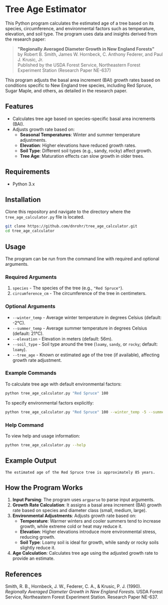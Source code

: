# Tree Age Estimator

This Python program calculates the estimated age of a tree based on its species, circumference, and environmental factors such as temperature, elevation, and soil type. The program uses data and insights derived from the research paper:

> **"Regionally Averaged Diameter Growth in New England Forests"**  
> by Robert B. Smith, James W. Hornbeck, C. Anthony Federer, and Paul J. Krusic, Jr.  
> Published by the USDA Forest Service, Northeastern Forest Experiment Station (Research Paper NE-637)

This program adjusts the basal area increment (BAI) growth rates based on conditions specific to New England tree species, including Red Spruce, Sugar Maple, and others, as detailed in the research paper.

## Features
- Calculates tree age based on species-specific basal area increments (BAI).
- Adjusts growth rate based on:
  - **Seasonal Temperatures**: Winter and summer temperature adjustments.
  - **Elevation**: Higher elevations have reduced growth rates.
  - **Soil Type**: Different soil types (e.g., sandy, rocky) affect growth.
  - **Tree Age**: Maturation effects can slow growth in older trees.

## Requirements
- Python 3.x

## Installation
Clone this repository and navigate to the directory where the `tree_age_calculator.py` file is located.

```bash
git clone https://github.com/dnrohr/tree_age_calculator.git
cd tree_age_calculator
```

## Usage
The program can be run from the command line with required and optional arguments.

### Required Arguments
1. `species` - The species of the tree (e.g., `"Red Spruce"`).
2. `circumference_cm` - The circumference of the tree in centimeters.

### Optional Arguments
- `--winter_temp` - Average winter temperature in degrees Celsius (default: -2°C).
- `--summer_temp` - Average summer temperature in degrees Celsius (default: 21°C).
- `--elevation` - Elevation in meters (default: 56m).
- `--soil_type` - Soil type around the tree (`loamy`, `sandy`, or `rocky`; default: `loamy`).
- `--tree_age` - Known or estimated age of the tree (if available), affecting growth rate adjustment.

### Example Commands
To calculate tree age with default environmental factors:
```bash
python tree_age_calculator.py "Red Spruce" 100
```

To specify environmental factors explicitly:
```bash
python tree_age_calculator.py "Red Spruce" 100 --winter_temp -5 --summer_temp 18 --elevation 700 --soil_type sandy --tree_age 60
```

### Help Command
To view help and usage information:
```bash
python tree_age_calculator.py --help
```

## Example Output
```text
The estimated age of the Red Spruce tree is approximately 85 years.
```

## How the Program Works
1. **Input Parsing**: The program uses `argparse` to parse input arguments.
2. **Growth Rate Calculation**: It assigns a basal area increment (BAI) growth rate based on species and diameter class (small, medium, large).
3. **Environmental Adjustments**: Adjusts growth rate based on:
   - **Temperature**: Warmer winters and cooler summers tend to increase growth, while extreme cold or heat may reduce it.
   - **Elevation**: Higher elevations introduce more environmental stress, reducing growth.
   - **Soil Type**: Loamy soil is ideal for growth, while sandy or rocky soils slightly reduce it.
4. **Age Calculation**: Calculates tree age using the adjusted growth rate to provide an estimate.

## References
Smith, R. B., Hornbeck, J. W., Federer, C. A., & Krusic, P. J. (1990). *Regionally Averaged Diameter Growth in New England Forests*. USDA Forest Service, Northeastern Forest Experiment Station. Research Paper NE-637.
